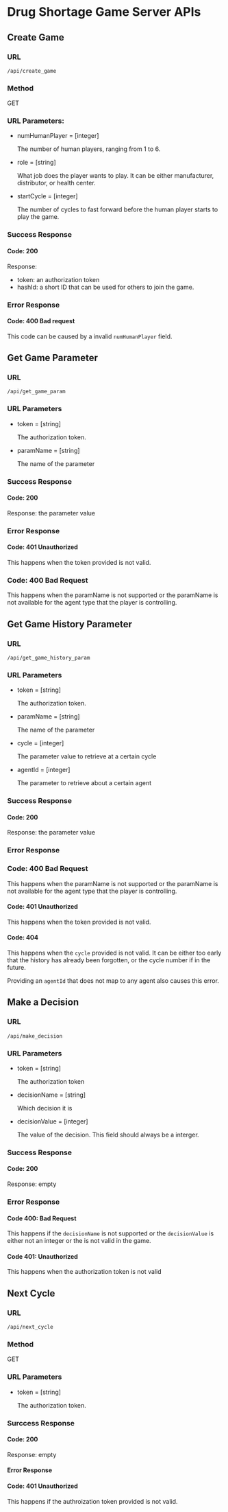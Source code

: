 # Drug Shortage Game Server APIs

## Create Game

### URL

`/api/create_game`

### Method

GET

### URL Parameters:

* numHumanPlayer = [integer]

    The number of human players, ranging from 1 to 6. 

* role = [string]

    What job does the player wants to play. It can be either manufacturer,
    distributor, or health center.

* startCycle = [integer]

    The number of cycles to fast forward before the human player starts to 
    play the game.

### Success Response

#### Code: 200

Response: 

* token: an authorization token
* hashId: a short ID that can be used for others to join the game.

### Error Response

#### Code: 400 Bad request

This code can be caused by a invalid `numHumanPlayer` field.

## Get Game Parameter

### URL

`/api/get_game_param`

### URL Parameters

* token = [string]

    The authorization token.

* paramName = [string]

    The name of the parameter

### Success Response

#### Code: 200

Response: the parameter value

### Error Response

#### Code: 401 Unauthorized

This happens when the token provided is not valid.

### Code: 400 Bad Request

This happens when the paramName is not supported or the paramName is not 
available for the agent type that the player is controlling.

## Get Game History Parameter

### URL

`/api/get_game_history_param`

### URL Parameters

* token = [string]

    The authorization token.

* paramName = [string]

    The name of the parameter

* cycle = [integer]

    The parameter value to retrieve at a certain cycle

* agentId = [integer]

    The parameter to retrieve about a certain agent

### Success Response

#### Code: 200

Response: the parameter value

### Error Response

### Code: 400 Bad Request

This happens when the paramName is not supported or the paramName is not 
available for the agent type that the player is controlling.

#### Code: 401 Unauthorized

This happens when the token provided is not valid.

#### Code: 404

This happens when the `cycle` provided is not valid. It can be either too 
early that the history has already been forgotten, or the cycle number
if in the future.

Providing an `agentId` that does not map to any agent also causes this error.

## Make a Decision

### URL

`/api/make_decision`

### URL Parameters

* token = [string]

    The authorization token

* decisionName = [string]

    Which decision it is

* decisionValue = [integer]

    The value of the decision. This field should always be a interger.

### Success Response

#### Code: 200

Response: empty

### Error Response

#### Code 400: Bad Request

This happens if the `decisionName` is not supported or the `decisionValue` 
is either not an integer or the is not valid in the game.

#### Code 401: Unauthorized

This happens when the authorization token is not valid

## Next Cycle

### URL

`/api/next_cycle`

### Method

GET

### URL Parameters

* token = [string]

    The authorization token.

### Surccess Response

#### Code: 200

Response: empty

#### Error Response

#### Code: 401 Unauthorized

This happens if the authroization token provided is not valid.
